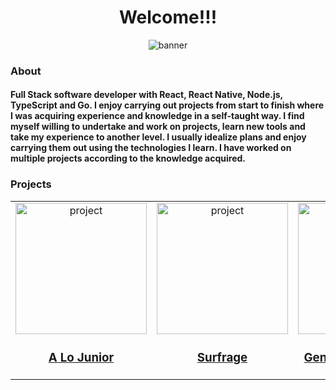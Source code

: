
<div align="center">

<div align="center">
        <h1 align="center">Welcome!!!</h1>
        <img src="https://res.cloudinary.com/projects-emanuek/image/upload/v1709572717/portfolio/linkedin_fondo_rvxapa.png" alt="banner">
</div>

<div>
        <h3 align="left">About</h3>
        <h4 align="left">
                Full Stack software developer with React, React Native, Node.js, TypeScript and Go. I enjoy carrying out projects from start to finish where I was acquiring experience and knowledge in a self-taught way.
                I find myself willing to undertake and work on projects, learn new tools and take my experience to another level. I usually idealize plans and enjoy carrying them out using the technologies I learn. I have worked on multiple projects according to the                     knowledge acquired.
        </h4>
        <h3 align="left">Projects</h3>
        <table>
                <tr>
                        <td>
                                <a href="https://github.com/EmanuelCav/alojuniordev">
                                    <div height="315" align="center">
                                        <img width="210" src="https://res.cloudinary.com/projects-emanuek/image/upload/v1709490527/portfolio/alojunior_lexyoe.png" alt="project">
                                        <h3 align="center">A Lo Junior</h3>
                                    </div>
                                </a>
                        </td>
                        <td>
                                <a href="https://github.com/EmanuelCav/Surveys" tar>
                                    <div height="315" align="center">
                                        <img width="210" src="https://res.cloudinary.com/projects-emanuek/image/upload/v1709490095/portfolio/icon_qfb1dl.png" alt="project">
                                        <h3 align="center">Surfrage</h3>
                                    </div>
                                </a>
                        </td>
                        <td>
                                <a href="https://github.com/EmanuelCav/general_culture_quiz">
                                    <div height="315" align="center">
                                        <img width="210" src="https://res.cloudinary.com/projects-emanuek/image/upload/v1709490947/culture/icon_kfyizi.png" alt="project">
                                        <h3 align="center">General Culture Quiz</h3>
                                    </div>
                                </a>
                        </td>
                        <td>
                                <a href="https://play.google.com/store/apps/details?id=com.argentinaquiz.triviagame">
                                    <div height="315" align="center">
                                        <img width="210" src="https://res.cloudinary.com/projects-emanuek/image/upload/v1706790450/favicon_tvx4ge.png" alt="project">
                                        <h3 align="center">Argentina Quiz</h3>
                                    </div>
                                </a>
                        </td>
                </tr>
        </table>

</div>
